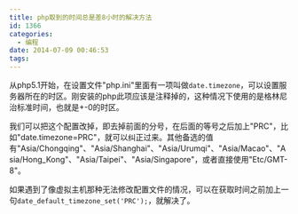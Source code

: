 ```yaml
---
title: php取到的时间总是差8小时的解决方法
id: 1366
categories:
  - 编程
date: 2014-07-09 00:46:53
tags:
---
```


从php5.1开始，在设置文件"php.ini"里面有一项叫做`date.timezone`，可以设置服务器所在的时区。刚安装的php此项应该是注释掉的，这种情况下使用的是格林尼治标准时间，也就是+-0的时区。

我们可以把这个配置改掉，即去掉前面的分号，在后面的等号之后加上"PRC"，比如"date.timezone=PRC"，就可以纠正过来。其他备选的值有"Asia/Chongqing"、"Asia/Shanghai"、"Asia/Urumqi"、"Asia/Macao"、"Asia/Hong_Kong"、"Asia/Taipei"、"Asia/Singapore"，或者直接使用"Etc/GMT-8"。

如果遇到了像虚拟主机那种无法修改配置文件的情况，可以在获取时间之前加上一句`date_default_timezone_set('PRC');`，就解决了。